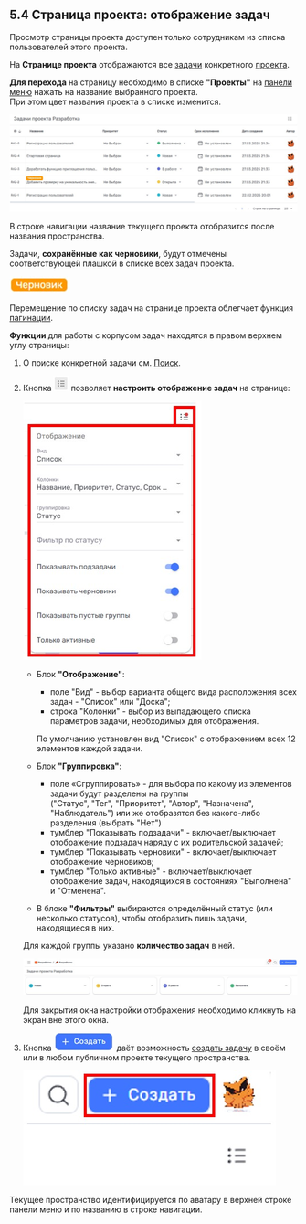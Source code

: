 ## 5.4 Страница проекта: отображение задач

Просмотр страницы проекта доступен только сотрудникам из списка пользователей этого проекта.

На **Странице проекта** отображаются все [задачи](6_task/6_task.md) конкретного [проекта](5_project.md).

**Для перехода** на страницу необходимо в списке **"Проекты"** на [панели меню](3_menu/3_menu.md) нажать на название выбранного проекта.  
При этом цвет названия проекта в списке изменится.

![5.4-1](/imgs/5.4-1.jpg)

В строке навигации название текущего проекта отобразится после названия пространства.  

Задачи, **сохранённые как черновики**, будут отмечены соответствующей плашкой в списке всех задач проекта.

![черновик](/imgs/черновик.jpg)

Перемещение по списку задач на странице проекта облегчает функция [пагинации](10_general_operations/10.3_pagination.md).

**Функции** для работы с корпусом задач находятся в правом верхнем углу cтраницы:

1. О поиске конкретной задачи см. [Поиск](10_general_operations/10.5_search.md).

2. Кнопка ![упорядочить](/imgs/упорядочить.jpg) позволяет **настроить отображение задач** на странице:

   ![5.4-4](/imgs/5.4-4.jpg)
   - Блок **"Отображение"**:
     - поле "Вид" - выбор варианта общего вида расположения всех задач - "Список" или "Доска";  
     - строка "Колонки" - выбор из выпадающего списка параметров задачи, необходимых для отображения.  

     По умолчанию установлен вид "Список" с отображением всех 12 элементов каждой задачи.  

   - Блок **"Группировка"**:  
     - поле «Сгруппировать» - для выбора по какому из элементов задачи будут разделены на группы  
    ("Статус", "Тег", "Приоритет", "Автор", "Назначена", "Наблюдатель") или же отобразятся без какого-либо разделения (выбрать "Нет")  
     - тумблер "Показывать подзадачи" - включает/выключает отображение [подзадач](6_task/6.3_sub-task.md) наряду с их родительской задачей;  
     - тумблер "Показывать черновики" - включает/выключает отображение черновиков;
     - тумблер "Только активные" - включает/выключает отображение задач, находящихся в состояниях "Выполнена" и "Отменена".  
   - В блоке **"Фильтры"** выбираются определённый статус (или несколько статусов), чтобы отобразить лишь задачи, находящиеся в них.  
  
   Для каждой группы указано **количество задач** в ней.

   ![5.4-5](/imgs/5.4-5.jpg)

   Для закрытия окна настройки отображения необходимо кликнуть на экран вне этого окна.

3. Кнопка ![плюс](/imgs/плюс.jpg) даёт возможность [создать задачу](6_task/6.1_create.md) в своём или в любом публичном проекте текущего пространства.

   ![5.4-6](/imgs/5.4-6.jpg)

Текущее пространство идентифицируется по аватару в верхней строке панели меню и по названию в строке навигации.
